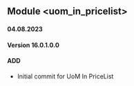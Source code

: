 ## Module <uom_in_pricelist>

#### 04.08.2023
#### Version 16.0.1.0.0
#### ADD

- Initial commit for UoM In PriceList
